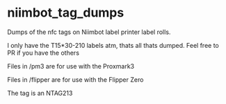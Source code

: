 # niimbot_tag_dumps
Dumps of the nfc tags on Niimbot label printer label rolls. 

I only have the T15*30-210 labels atm, thats all thats dumped. Feel free to PR if you have the others

Files in /pm3 are for use with the Proxmark3

Files in /flipper are for use with the Flipper Zero

The tag is an NTAG213
